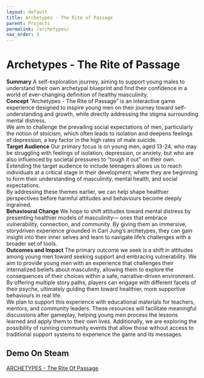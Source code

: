 ```yaml
---
layout: default
title: Archetypes - The Rite of Passage
parent: Projects
permalink: /archetypes/
nav_order: 3
---
```


<h1>Archetypes - The Rite of Passage</h1>
<b>Summary</b>
A self-exploration journey, aiming to support young males to understand their own archetypal blueprint and find their confidence in a world of ever-changing definition of healthy masculinity.
<br>
<b>Concept</b>
”Archetypes - The Rite of Passage” is an interactive game experience designed to inspire young men
on their journey toward self-understanding and growth, while directly addressing the stigma
surrounding mental distress. <br>
We aim to challenge the prevailing social expectations of men,
particularly the notion of stoicism, which often leads to isolation and deepens feelings of depression,
a key factor in the high rates of male suicide.
<br>
<b>Target Audience</b>
Our primary focus is on young men, aged 13-24, who may be struggling with feelings of isolation,
depression, or anxiety, but who are also influenced by societal pressures to ”tough it out” on their
own.<br>
Extending the target audience to include teenagers allows us to reach individuals at a critical
stage in their development, where they are beginning to form their understanding of masculinity,
mental health, and social expectations.<br>
By addressing these themes earlier, we can help shape
healthier perspectives before harmful attitudes and behaviours become deeply ingrained.
<br>
<b>Behavioural Change</b>
We hope to shift attitudes toward mental distress by presenting healthier models of masculinity—
ones that embrace vulnerability, connection, and community. By giving them an immersive, storydriven experience grounded in Carl Jung’s archetypes, they can gain insight into their inner selves and
learn to navigate life’s challenges with a broader set of tools.
<br>
<b>Outcomes and Impact</b>
The primary outcome we seek is a shift in attitudes among young men toward seeking support and
embracing vulnerability. We aim to provide young men with an experience that challenges their
internalized beliefs about masculinity, allowing them to explore the consequences of their choices
within a safe, narrative-driven environment. By offering multiple story paths, players can engage with
different facets of their psyche, ultimately guiding them toward healthier, more supportive behaviours
in real life.
<br>
We plan to support this experience with educational materials for teachers, mentors, and community
leaders. These resources will facilitate meaningful discussions after gameplay, helping young men
process the lessons learned and apply them to their own lives. Additionally, we are exploring the
possibility of running community events that allow those without access to traditional support
systems to experience the game and its messages.
<br>
<h2>Demo On Steam</h2>
<a href="https://store.steampowered.com/app/2096720/ARCHETYPES__The_Rite_Of_Passage/" target="_blank">ARCHETYPES - The Rite Of Passage</a>
